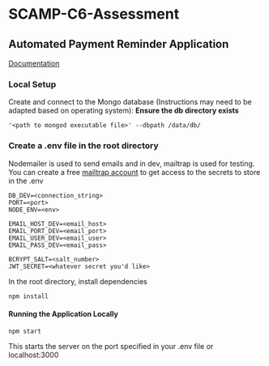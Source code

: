 # SCAMP-C6-Assessment

## Automated Payment Reminder Application

[Documentation](https://documenter.getpostman.com/view/19816123/Uz5NjtJL)

### Local Setup
Create and connect to the Mongo database (Instructions may need to be adapted based on operating system):
**Ensure the db directory exists**

```
'<path to mongod executable file>' --dbpath /data/db/ 
```
### Create a .env file in the root directory 
Nodemailer is used to send emails and in dev, mailtrap is used for testing. 
You can create a free [mailtrap account](mailtrap.io) to get access to the secrets to store in the .env
```
DB_DEV=<connection_string>
PORT=<port>
NODE_ENV=<env>

EMAIL_HOST_DEV=<email_host>
EMAIL_PORT_DEV=<email_port> 
EMAIL_USER_DEV=<email_user>
EMAIL_PASS_DEV=<email_pass>

BCRYPT_SALT=<salt_number>
JWT_SECRET=<whatever secret you'd like>
```

In the root directory, install dependencies

```
npm install
```

#### Running the Application Locally

```
npm start
```
This starts the server on the port specified in your .env file or localhost:3000
